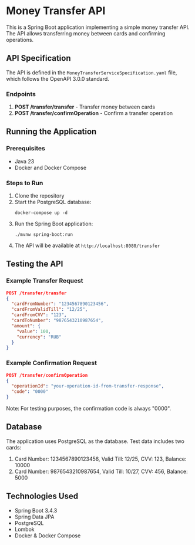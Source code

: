 # Money Transfer API

This is a Spring Boot application implementing a simple money transfer API. The API allows transferring money between cards and confirming operations.

## API Specification

The API is defined in the `MoneyTransferServiceSpecification.yaml` file, which follows the OpenAPI 3.0.0 standard.

### Endpoints

1. **POST /transfer/transfer** - Transfer money between cards
2. **POST /transfer/confirmOperation** - Confirm a transfer operation

## Running the Application

### Prerequisites

- Java 23
- Docker and Docker Compose

### Steps to Run

1. Clone the repository
2. Start the PostgreSQL database:
   ```
   docker-compose up -d
   ```
3. Run the Spring Boot application:
   ```
   ./mvnw spring-boot:run
   ```
4. The API will be available at `http://localhost:8080/transfer`

## Testing the API

### Example Transfer Request

```json
POST /transfer/transfer
{
  "cardFromNumber": "1234567890123456",
  "cardFromValidTill": "12/25",
  "cardFromCVV": "123",
  "cardToNumber": "9876543210987654",
  "amount": {
    "value": 100,
    "currency": "RUB"
  }
}
```

### Example Confirmation Request

```json
POST /transfer/confirmOperation
{
  "operationId": "your-operation-id-from-transfer-response",
  "code": "0000"
}
```

Note: For testing purposes, the confirmation code is always "0000".

## Database

The application uses PostgreSQL as the database. Test data includes two cards:

1. Card Number: 1234567890123456, Valid Till: 12/25, CVV: 123, Balance: 10000
2. Card Number: 9876543210987654, Valid Till: 10/27, CVV: 456, Balance: 5000

## Technologies Used

- Spring Boot 3.4.3
- Spring Data JPA
- PostgreSQL
- Lombok
- Docker & Docker Compose
